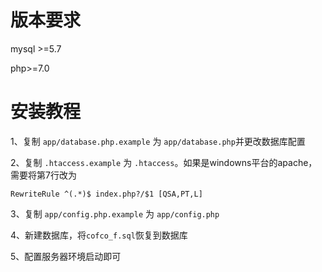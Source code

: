 


# 版本要求
mysql >=5.7

php>=7.0


# 安装教程
1、复制 `app/database.php.example` 为 `app/database.php`并更改数据库配置

2、复制 `.htaccess.example` 为 `.htaccess`。如果是windowns平台的apache，需要将第7行改为
```
RewriteRule ^(.*)$ index.php?/$1 [QSA,PT,L]
```

3、复制 `app/config.php.example` 为 `app/config.php`

4、新建数据库，将`cofco_f.sql`恢复到数据库

5、配置服务器环境启动即可

